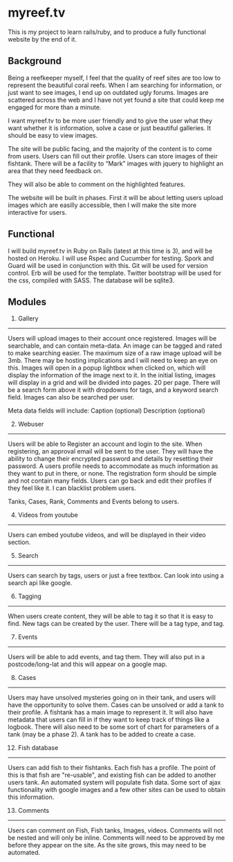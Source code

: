 myreef.tv 
=============

This is my project to learn rails/ruby, and to produce a fully functional website by the end of it.

Background
-----------

Being a reefkeeper myself, I feel that the quality of reef sites are too low to represent the beautiful coral reefs.  When I am searching for information, or just want to see images, I end up on outdated ugly forums.  Images are scattered across the web and I have not yet found a site that could keep me engaged for more than a minute.  

I want myreef.tv to be more user friendly and to give the user what they want whether it is information, solve a case or just beautiful galleries.  It should be easy to view images.

The site will be public facing, and the majority of the content is to come from users.  Users can fill out their profile.  Users can store images of their fishtank.  There will be a facility to “Mark” images with jquery to highlight an area that they need feedback on.  

They will also be able to comment on the highlighted features.

The website will be built in phases.  First it will be about letting users upload images which are easilly accessible, then I will make the site more interactive for users.

Functional 
----------

I will build myreef.tv in Ruby on Rails (latest at this time is 3), and will be hosted on Heroku.  I will use Rspec and Cucumber for testing.  Spork and Guard will be used in conjunction with this.  Git will be used for version control.  Erb will be used for the template.  Twitter bootstrap will be used for the css, compiled with SASS.  The database will be sqlite3.

Modules
----------

1.  Gallery
------------

Users will upload images to their account once registered.  Images will be searchable, and can contain meta-data.  An image can be tagged and rated to make searching easier.  The maximum size of a raw image upload will be 3mb.  There may be hosting implications and I will need to keep an eye on this.  Images will open in a popup lightbox when clicked on, which will display the information of the image next to it.  In the initial listing, images will display in a grid and will be divided into pages.  20 per page.  There will be a search form above it with dropdowns for tags, and a keyword search field.  Images can also be searched per user.

Meta data fields will include:
Caption (optional)
Description (optional)


2.  Webuser
------------

Users will be able to Register an account and login to the site.  When registering, an approval email will be sent to the user.  They will have the
ability to change their encrypted password and details by resetting their password.  A users profile needs to accommodate as much information as they want to put in there, or none.  The registration form should be simple and not contain many fields.  Users can go back and edit their profiles if they feel like it.   I can blacklist problem users.

Tanks, Cases, Rank, Comments and Events belong to users.

4.  Videos from youtube
------------------------

Users can embed youtube videos, and will be displayed in their video section.

5.  Search
-----------

Users can search by tags, users or just a free textbox.  Can look into using a search api like google.

6.  Tagging
------------

When users create content, they will be able to tag it so that it is easy to find.  New tags can be created by the user.  There will be a tag type,
and tag.

7.  Events
-----------

Users will be able to add events, and tag them.  They will also put in a postcode/long-lat and this will appear on a google map.

8.  Cases
----------

Users may have unsolved mysteries going on in their tank, and users will have the opportunity to solve them.  Cases can be unsolved or add a tank to
their profile.
A fishtank has a main image to represent it.  It will also have metadata that users can fill in if they want to keep track of things like a logbook.
There will also need to be some sort of chart for parameters of a tank (may be a phase 2).
A tank has to be added to create a case.


12.  Fish database
-------------------

Users can add fish to their fishtanks.  Each fish has a profile.  The point of this is that fish are "re-usable", and existing fish can be added to another users tank.  An automated system will populate fish data.  Some sort of ajax functionality with google images and a few other sites can be used to obtain this information.

13.  Comments
--------------

Users can comment on Fish, Fish tanks, Images, videos.  Comments will not be nested and will only be inline.  Comments will need to be approved by me before
  they appear on the site.  As the site grows, this may need to be automated.

